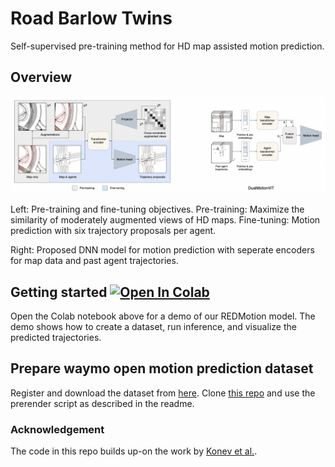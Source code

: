 # Road Barlow Twins
Self-supervised pre-training method for HD map assisted motion prediction.

## Overview
![Model architecture](assets/road-bralow-twins.png "Model architecture")

Left: Pre-training and fine-tuning objectives. Pre-training: Maximize the similarity of moderately augmented views of HD maps. Fine-tuning: Motion prediction with six trajectory proposals per agent.

Right: Proposed DNN model for motion prediction with seperate encoders for map data and past agent trajectories.

## Getting started  [![Open In Colab](https://colab.research.google.com/assets/colab-badge.svg)](https://colab.research.google.com/drive/1vC5lqRVicGsmx8bkSlxrH4Tm9cTUr4e9?usp=sharing)

Open the Colab notebook above for a demo of our REDMotion model. The demo shows how to create a dataset, run inference, and visualize the predicted trajectories.

## Prepare waymo open motion prediction dataset
Register and download the dataset from [here](https://waymo.com/open).
Clone [this repo](https://github.com/kbrodt/waymo-motion-prediction-2021) and use the prerender script as described in the readme.

### Acknowledgement
The code in this repo builds up-on the work by [Konev et al.](https://arxiv.org/abs/2206.02163).
